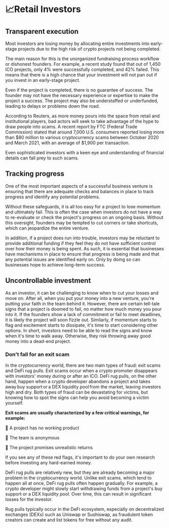 # 📈Retail Investors

## Transparent execution
Most investors are losing money by allocating entire investments into early-stage projects due to the high risk of crypto projects not being completed. 

The main reason for this is the unorganized fundraising process workflow or dishonest founders. For example, a recent study found that out of 1,450 ICO projects, only 4% were successfully completed, and 42% failed. This means that there is a high chance that your investment will not pan out if you invest in an early-stage project. 

Even if the project is completed, there is no guarantee of success. The founder may not have the necessary experience or expertise to make the project a success. The project may also be understaffed or underfunded, leading to delays or problems down the road. 

According to Reuters, as more money pours into the space from retail and institutional players, bad actors will seek to take advantage of the hype to draw people into scams. A recent report by FTC (Federal Trade Commission) stated that around 7,000 U.S. consumers reported losing more than $80 million to various cryptocurrency scams between October 2020 and March 2021, with an average of $1,900 per transaction. 

Even sophisticated investors with a keen eye and understanding of financial details can fall prey to such scams. 

## Tracking progress

One of the most important aspects of a successful business venture is ensuring that there are adequate checks and balances in place to track progress and identify any potential problems. 

Without these safeguards, it is all too easy for a project to lose momentum and ultimately fail. This is often the case when investors do not have a way to re-evaluate or check the project's progress on an ongoing basis. Without this oversight, founders may be tempted to cut corners or take shortcuts, which can jeopardize the entire venture. 

In addition, if a project does run into trouble, investors may be reluctant to provide additional funding if they feel they do not have sufficient control over how their money is being spent. As such, it is essential that businesses have mechanisms in place to ensure that progress is being made and that any potential issues are identified early on. Only by doing so can businesses hope to achieve long-term success. 

## Uncontrollable investment

As an investor, it can be challenging to know when to cut your losses and move on. After all, when you put your money into a new venture, you're putting your faith in the team behind it. However, there are certain tell-tale signs that a project is doomed to fail, no matter how much money you pour into it. If the founders show a lack of commitment or fail to meet deadlines, it is likely the project will soon fizzle out. Similarly, if momentum starts to flag and excitement starts to dissipate, it's time to start considering other options. In short, investors need to be able to read the signs and know when it's time to walk away. Otherwise, they risk throwing away good money into a dead-end project. 

### Don't fall for an exit scam

In the cryptocurrency world, there are two main types of fraud: exit scams and DeFi rug pulls. Exit scams occur when a crypto promoter disappears with investors' money during or after an ICO. DeFi rug pulls, on the other hand, happen when a crypto developer abandons a project and takes away buy support or a DEX liquidity pool from the market, leaving investors high and dry. Both types of fraud can be devastating for victims, but knowing how to spot the signs can help you avoid becoming a victim yourself. 

**Exit scams are usually characterized by a few critical warnings, for example:**

 🚩 A project has no working product 

 🚩 The team is anonymous 

 🚩 The project promises unrealistic returns 

If you see any of these red flags, it's important to do your own research before investing any hard-earned money. 

DeFi rug pulls are relatively new, but they are already becoming a major problem in the cryptocurrency world. Unlike exit scams, which tend to happen all at once, DeFi rug pulls often happen gradually. For example, a crypto developer might slowly start withdrawing funds from a project's buy support or a DEX liquidity pool. Over time, this can result in significant losses for the investor. 

Rug pulls typically occur in the DeFi ecosystem, especially on decentralized exchanges (DEXs) such as Uniswap or Sushiswap, as fraudulent token creators can create and list tokens for free without any audit. 
